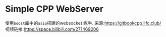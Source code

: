 # Simple CPP WebServer
使用`boost`库中的`asio`搭建的websocket 练手.
来源:https://gitbookcpp.llfc.club/
视频链接:https://space.bilibili.com/271469206